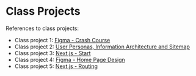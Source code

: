 # Class Projects

References to class projects:

- Class project 1: [Figma - Crash Course](/class-projects/class-project-1/)
- Class project 2: [User Personas, Information Architecture and Sitemap](/class-projects/class-project-2/)
- Class project 3: [Next.js - Start](/class-projects/class-project-3/travel-blog)
- Class project 4: [Figma - Home Page Design](/class-projects/class-project-4/)
- Class project 5: [Next.js - Routing](/class-projects/class-project-5/travel-blog)
